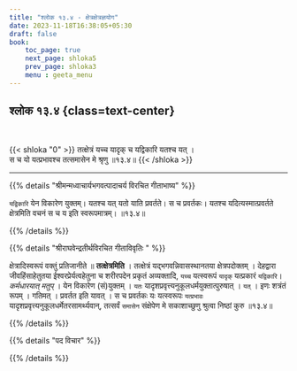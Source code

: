 ```yaml
---
title: "श्लोक १३.४ - क्षेत्रक्षेत्रज्ञयोग"
date: 2023-11-18T16:38:05+05:30
draft: false
book:
    toc_page: true
    next_page: shloka5
    prev_page: shloka3
    menu : geeta_menu
---
```




## श्लोक १३.४ {class=text-center}

<br/>

{{< shloka  "0"  >}}
तत्क्षेत्रं यच्च यादृक् च यद्विकारि यतश्च यत् ।  
स च यो यत्प्रभावश्च तत्समासेन मे श्रृणु ॥१३.४॥
{{< /shloka >}}

---


{{% details "श्रीमन्मध्वाचार्यभगवत्पादाचर्य विरचित  गीताभाष्य" %}}

`यद्विकारि` येन विकारेण युक्तम्। यतश्च यत् यतो याति प्रवर्तते। 
स च प्रवर्तकः। यतश्च यदित्यस्मात्प्रवर्तते क्षेत्रमिति वचनं 
स च य इति स्वरूपमात्रम्।  ॥१३.४॥

{{% /details %}}



{{% details "श्रीराघवेन्द्रतीर्थविरचित गीताविवृतिः " %}}

क्षेत्रादिस्वरूपं वक्तुं प्रतिजानीते ॥ **तत्क्षेत्रमिति** । 
तत्क्षेत्रं यद्भगवन्निवासस्थानतया  क्षेत्रपदोक्तम्‌ । 
देहद्वारा जीवहिंसाहेतुतया ईश्वरप्रेर्यत्वहेतुना च शरीरपदेन प्रकृतं 
अव्यक्तादि, `यच्च` यत्स्वरूपं `यादृक्` यत्प्रकारं `यद्विकारि`। 
*कर्मधारयात् मतुप्* । येन विकारेण (सं)युक्तम् । 
`यतः` यादृशप्रवृत्त्यनुकूलधर्मयुक्तात्पुरुषात्‌ । 
`यत्‌` । इणः शत्रंतं रूपम्‌ । गतिमत्‌ ।
प्रवर्तत इति यावत्‌ । स च प्रवर्तकः यः यत्स्वरूपः `यत्प्रभावः`
यादृशप्रवृत्त्यनुकूलधर्मेतरसामर्थ्यवान्‌, तत्सर्वं `समासेन` 
संक्षेपेण मे सकाशाच्छुणु
श्रुत्वा निष्ठां कुरु  ॥१३.४॥

{{% /details %}}


{{% details "पद विचार" %}}


{{% /details %}}

